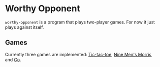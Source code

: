 # Worthy Opponent

`worthy-opponent` is a program that plays two-player games. For now it just plays against itself.

## Games

Currently three games are implemented: [Tic-tac-toe](https://en.wikipedia.org/wiki/Tic-tac-toe), [Nine Men's Morris](https://en.wikipedia.org/wiki/Nine_Men%27s_Morris), and [Go](https://en.wikipedia.org/wiki/Go_(game)).
